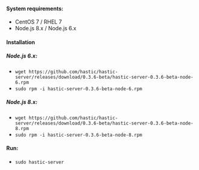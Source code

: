 #### System requirements:
- CentOS 7 / RHEL 7
- Node.js 8.x / Node.js 6.x

#### Installation 
##### Node.js 6.x:
- `wget https://github.com/hastic/hastic-server/releases/download/0.3.6-beta/hastic-server-0.3.6-beta-node-6.rpm`
- `sudo rpm -i hastic-server-0.3.6-beta-node-6.rpm`

##### Node.js 8.x:
- `wget https://github.com/hastic/hastic-server/releases/download/0.3.6-beta/hastic-server-0.3.6-beta-node-8.rpm`
- `sudo rpm -i hastic-server-0.3.6-beta-node-8.rpm`

#### Run:
- `sudo hastic-server`